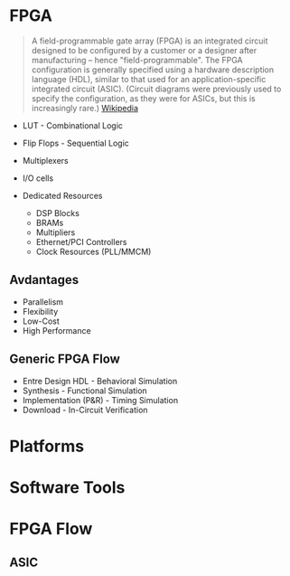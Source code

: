 # FPGA

> A field-programmable gate array (FPGA) is an integrated circuit designed to be configured by a customer or a designer after manufacturing – hence "field-programmable". The FPGA configuration is generally specified using a hardware description language (HDL), similar to that used for an application-specific integrated circuit (ASIC). (Circuit diagrams were previously used to specify the configuration, as they were for ASICs, but this is increasingly rare.) [Wikipedia](https://en.wikipedia.org/wiki/Field-programmable_gate_array)

- LUT - Combinational Logic
- Flip Flops - Sequential Logic
- Multiplexers 

- I/O cells

- Dedicated Resources
  - DSP Blocks
  - BRAMs
  - Multipliers
  - Ethernet/PCI Controllers
  - Clock Resources (PLL/MMCM)

## Avdantages

- Parallelism
- Flexibility
- Low-Cost
- High Performance

## Generic FPGA Flow

- Entre Design HDL - Behavioral Simulation
- Synthesis - Functional Simulation
- Implementation (P&R) - Timing Simulation
- Download - In-Circuit Verification

# Platforms

# Software Tools

# FPGA Flow

## ASIC

>  [](https://en.wikipedia.org/wiki/Application-specific_integrated_circuit)